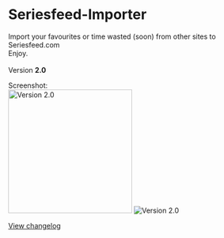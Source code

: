 # Seriesfeed-Importer
Import your favourites or time wasted (soon) from other sites to Seriesfeed.com
<BR/>
Enjoy.
<BR/><BR/>
Version <strong>2.0</strong>

Screenshot:<BR/>
<img src="https://raw.githubusercontent.com/TomONeill/Seriesfeed-Importer/master/Screenshots/v1.1-1.png" alt="Version 2.0" width="250px" />
![Version 2.0](https://raw.githubusercontent.com/TomONeill/Seriesfeed-Importer/master/Screenshots/v2.0-2.png "Version 2.0")

<A HREF="https://raw.githubusercontent.com/TomONeill/Seriesfeed-Importer/master/Changelog.txt">View changelog</A>